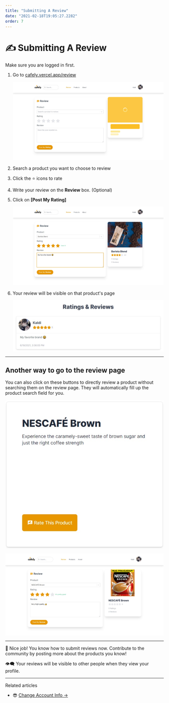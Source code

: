```yaml
---
title: "Submitting A Review"
date: "2021-02-18T19:05:27.2282"
order: 7
---
```


# ✍ Submitting A Review

Make sure you are logged in first.

1. Go to [cafely.vercel.app/review](https://cafely.vercel.app/review)

   ![SubmittingAReview](https://raw.githubusercontent.com/seajayrubynose/cafely-pictures/master/manual_images/submittingreview_0.jpg)

2. Search a product you want to choose to review

3. Click the ⭐ icons to rate

4. Write your review on the **Review** box. (Optional)

5. Click on **[Post My Rating]**

   ![SubmittingAReview](https://raw.githubusercontent.com/seajayrubynose/cafely-pictures/master/manual_images/submittingreview_1.jpg)

6. Your review will be visible on that product's page

   ![SubmittingAReview](https://raw.githubusercontent.com/seajayrubynose/cafely-pictures/master/manual_images/submittingreview_2.jpg)

---

## Another way to go to the review page

You can also click on these buttons to directly review a product without searching them on the review page. They will automatically fill up the product search field for you.

![SubmittingAReview](https://raw.githubusercontent.com/seajayrubynose/cafely-pictures/master/manual_images/submittingreview_3.jpg)

![SubmittingAReview](https://raw.githubusercontent.com/seajayrubynose/cafely-pictures/master/manual_images/submittingreview_4.jpg)

---

🙌 Nice job! You know how to submit reviews now. Contribute to the community by posting more about the products you know!

👁‍🗨 Your reviews will be visible to other people when they view your profile.

---

Related articles

- 😎 [Change Account Info &rarr;](/ChangeAccountInfo)
